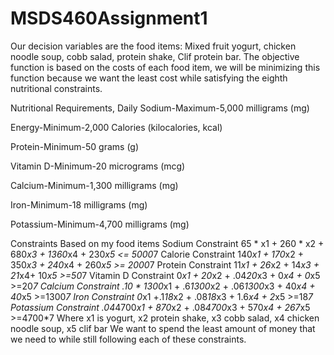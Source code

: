 # MSDS460Assignment1
Our decision variables are the food items: Mixed fruit yogurt, chicken noodle soup, cobb salad, protein shake, Clif protein bar. The objective function is based on the costs of each food item, we will be minimizing this function because we want the least cost while satisfying the eighth nutritional constraints. 

Nutritional Requirements, Daily
Sodium-Maximum-5,000 milligrams (mg)

Energy-Minimum-2,000 Calories (kilocalories, kcal)

Protein-Minimum-50 grams (g)

Vitamin D-Minimum-20 micrograms (mcg)

Calcium-Minimum-1,300 milligrams (mg)

Iron-Minimum-18 milligrams (mg)

Potassium-Minimum-4,700 milligrams (mg)

Constraints Based on my food items
Sodium Constraint
65 * x1 + 260 * x2 + 680*x3 + 1360*x4 + 230*x5 <= 5000*7
Calorie Constraint
140*x1 + 170*x2 + 350*x3 + 240*x4 + 260*x5 >= 2000*7
Protein Constraint
11*x1 + 26*x2 + 14*x3 + 21*x4+ 10*x5 >=50*7
Vitamin D Constraint
0*x1 + 20*x2 + .04*20*x3 + 0*x4 + 0*x5 >=20*7
Calcium Constraint
.10 * 1300*x1 + .6*1300*x2 + .06*1300*x3 + 40*x4 + 40*x5 >=1300*7
Iron Constraint
0*x1 +.1*18*x2 + .08*18*x3 + 1.6*x4 + 2*x5 >=18*7
Potassium Constraint
.04*4700*x1 + 870*x2 + .08*4700*x3 + 570*x4 + 267*x5 >=4700*7
Where x1 is yogurt, x2 protein shake, x3 cobb salad, x4 chicken noodle soup, x5 clif bar
We want to spend the least amount of money that we need to while still following each of these constraints.
